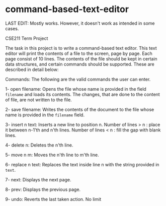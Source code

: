 # command-based-text-editor

LAST EDIT: Mostly works. However, it doesn't work as intended in some cases. 


CSE211 Term Project

The task in this project is to write a command-based text editor. This text
editor will print the contents of a file to the screen, page by page. Each page
consist of 10 lines. The contents of the file should be kept in certain data structures,
and certain commands should be supported. These are described in detail below:

Commands:
The following are the valid commands the user can enter.

1- open filename: 
Opens the file whose name is provided in the field `filename` and loads its contents.
The changes, that are done to the content of file, are not written to the file.

2- save filename: 
Writes the contents of the document to the file whose name is provided in the `filename` field.

3- insert n text: 
Inserts a new line to position n.
Number of lines > n : place it between n-1'th and n'th lines.
Number of lines < n : fill the gap with blank lines.

4- delete n: 
Deletes the n'th line.

5- move n m: 
Moves the n'th line to m'th line.

6- replace n text: 
Replaces the text inside line n with the string provided in `text`.

7- next: 
Displays the next page.

8- prev: 
Displays the previous page.

9- undo: 
Reverts the last taken action. No limit




